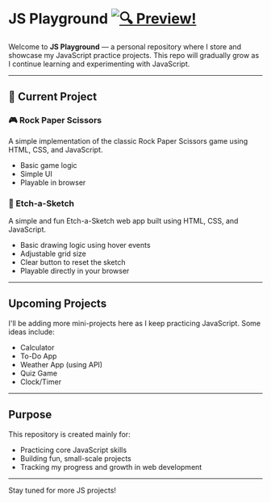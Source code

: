 #  JS Playground  [![🔍 Preview!](https://img.shields.io/badge/🔍-Preview!-0a84ff?style=for-the-badge&logo=eye&logoColor=white)](https://nikashlamsal.github.io/JS-Playground/)

Welcome to **JS Playground** — a personal repository where I store and showcase my JavaScript practice projects. This repo will gradually grow as I continue learning and experimenting with JavaScript.

---

## 📁 Current Project

### 🎮 Rock Paper Scissors
A simple implementation of the classic Rock Paper Scissors game using HTML, CSS, and JavaScript.

-  Basic game logic
-  Simple UI
-  Playable in browser

### 🎨 Etch-a-Sketch

A simple and fun Etch-a-Sketch web app built using HTML, CSS, and JavaScript.

-  Basic drawing logic using hover events  
-  Adjustable grid size  
-  Clear button to reset the sketch  
-  Playable directly in your browser  

---

##  Upcoming Projects

I'll be adding more mini-projects here as I keep practicing JavaScript. Some ideas include:

- Calculator
- To-Do App
- Weather App (using API)
- Quiz Game
- Clock/Timer

---

##  Purpose

This repository is created mainly for:

- Practicing core JavaScript skills
- Building fun, small-scale projects
- Tracking my progress and growth in web development

---

Stay tuned for more JS projects!   
